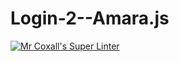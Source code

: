# Login-2--Amara.js
[![Mr Coxall's Super Linter](https://github.com/Technovation-idea/Login-2--Amara.js/workflows/Mr%20Coxall's%20Super%20Linter/badge.svg)](https://github.com/Technovation-idea/Login-2--Amara.js/actions/)
